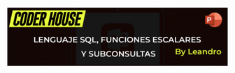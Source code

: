 [![Presentación](https://github.com/dawoork/Clases/blob/main/Images/Lenguaje-SQL%2C-Funciones-escalares-.jpg)](https://docs.google.com/presentation/d/1W4dhvCvy9ekucJdbU1QIlzsUpfz1yzni/edit?usp=drive_link&ouid=114807045256561798882&rtpof=true&sd=true)

